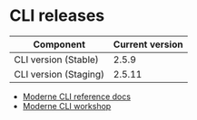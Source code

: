 # CLI releases

| Component             | Current version |
| --------------------- | --------------- |
| CLI version (Stable)  | 2.5.9           |
| CLI version (Staging) | 2.5.11          |

* [Moderne CLI reference docs](../user-documentation/moderne-cli/cli-reference.md)
* [Moderne CLI workshop](../user-documentation/workshops/moderne-cli-exercise.md)
